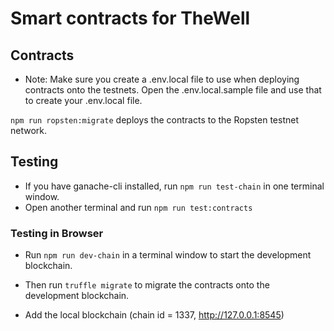 # Smart contracts for TheWell
## Contracts

* Note: Make sure you create a .env.local file to use when deploying contracts onto the testnets. Open the .env.local.sample file and use that to create your .env.local file.

`npm run ropsten:migrate` deploys the contracts to the Ropsten testnet network.

## Testing
- If you have ganache-cli installed, run `npm run test-chain` in one terminal window.
- Open another terminal and run `npm run test:contracts`

### Testing in Browser
- Run `npm run dev-chain` in a terminal window to start the development blockchain.
- Then run `truffle migrate` to migrate the contracts onto the development blockchain.

- Add the local blockchain (chain id = 1337, http://127.0.0.1:8545)
